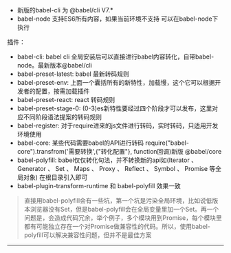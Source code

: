  - 新版的babel-cli 为   @babel/cli   V7.*
 - babel-node 支持ES6所有内容，如果当前环境不支持  可以在babel-node下执行



 插件：
  - babel-cli: babel cli 全局安装后可以直接进行babel内容转化，自带babel-node。最新版本@babel/cli
  - babel-preset-latest: babel 最新转码规则
  - babel-preset-env: 上面一个囊括所有的新特性，加载慢，这个它可以根据开发者的配置，按需加载插件
  - babel-preset-react: react 转码规则
  - babel-preset-stage-0: (0-3)es新特性要经过四个阶段才可以发布，这里对应不同阶段语法提案的转码规则
  - babel-register: 对于require进来的js文件进行转码，实时转码，只适用开发环境使用
  - babel-core: 某些代码需要babel的API进行转码 require("babel-core").transfrom('需要转换',{"转化配置"}, function回调)新版 @babel/core
  - babel-polyfill: babel仅仅转化句法，并不转换新的api如(Iterator 、
Generator 、 Set 、 Maps 、 Proxy 、 Reflect 、 Symbol 、 Promise 等全局对象) 在根目录引入即可
  - babel-plugin-transform-runtime 和 babel-polyfill 效果一致
  > 直接用babel-polyfill会有一些坑，第一个坑是污染全局环境，比如说低版本浏览器没有Set，但是babel-polyfill会在全局变量里加一个Set。再一个问题是，会造成代码冗余，举个例子，多个模块用到Promise，每个模块里都有可能独立存在一个对Promise做兼容性的代码。所以，使用babel-polyfill可以解决兼容性问题，但并不是最佳方案



  <!-- babel7 -->
  <!-- 目录 demo 整理 -->
  <!-- 整理常用插件 loader plugin-->
  <!-- 优化 -->
  <!-- ts loader -->
  <!-- optimization  -->
  <!-- hui、react -->
  <!-- 写一个loader -->
  <!-- ssr -->
  <!-- eslint -->
<!-- 跨域反向代理 -->
<!-- ico -->
<!-- node启动；了解下 -->
  <hr />

  <!-- github汲取经验 -->
  <!-- https://juejin.im/post/5bd66efcf265da0a8a6af2d2#heading-29 -->
  <!-- https://webpack.wuhaolin.cn/2%E9%85%8D%E7%BD%AE/2-7%E5%85%B6%E5%AE%83%E9%85%8D%E7%BD%AE%E9%A1%B9.html -->

  <!-- https://juejin.im/post/5be64a7bf265da615304493e#heading-2 -->
  <!-- https://juejin.im/post/5b56909a518825195f499806 -->
  <!-- https://juejin.im/post/5b5d6d6f6fb9a04fea58aabc -->
<!-- https://github.com/PanJiaChen/vue-element-admin/blob/master/build/webpack.prod.conf.js -->

  <!-- react@16.7.0-alpha.2 -->
  <!-- react-dom@16.7.0-alpha.2 -->

  <!-- react新版本 -->

  <!-- 发现问题 -->
  <!-- css不会热更新 -->